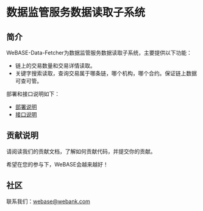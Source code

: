 # 数据监管服务数据读取子系统

## 简介
WeBASE-Data-Fetcher为数据监管服务数据读取子系统，主要提供以下功能：

- 链上的交易数量和交易详情读取。
- 关键字搜索读取，查询交易属于哪条链，哪个机构，哪个合约。保证链上数据可查可管。

部署和接口说明如下：

- [部署说明](./install.md)
- [接口说明](./interface.md)

## 贡献说明
请阅读我们的贡献文档，了解如何贡献代码，并提交你的贡献。

希望在您的参与下，WeBASE会越来越好！

## 社区
联系我们：webase@webank.com
